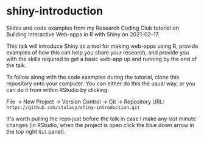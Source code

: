 # shiny-introduction

Slides and code examples from my Research Coding Club tutorial on Building Interactive Web-apps in R with Shiny on 2021-02-17.

This talk will introduce Shiny as a tool for making web-apps using R, provide examples of how this can help you share your research, and provide you with the skills required to get a basic web-app up and running by the end of the talk.

To follow along with the code examples during the tutorial, clone this repository onto your computer. 
You can either do this the usual way, or you can do it from within RStudio by clicking:

File -> New Project -> Version Control -> Git -> Repository URL: `https://github.com/stulacy/shiny-introduction.git`

It's worth pulling the repo just before the talk in case I make any last minute changes (in RStudio, when the project is open click the blue down arrow in the top right `Git` panel).
